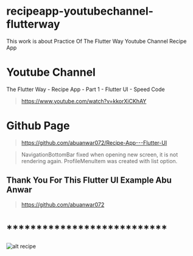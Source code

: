 # recipeapp-youtubechannel-flutterway

This work is about  Practice Of The Flutter Way Youtube Channel Recipe App



# Youtube Channel

The Flutter Way - Recipe App - Part 1 - Flutter UI - Speed Code <br />
>https://www.youtube.com/watch?v=kkorXiCKhAY 

# Github Page 
>https://github.com/abuanwar072/Recipe-App---Flutter-UI


> NavigationBottomBar fixed when opening new screen, it is not rendering again.
> ProfileMenuItem was created with list option.

## Thank You For This Flutter UI Example Abu Anwar
> https://github.com/abuanwar072


# ***************************
![alt recipe](https://github.com/abuanwar072/Recipe-App---Flutter-UI/blob/master/ui.png)








